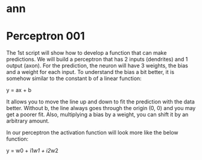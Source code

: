 # ann
Perceptron 001
==============
The 1st script will show how to develop a function that can make predictions.
We will build a perceptron that has 2 inputs (dendrites) and 1 output (axon).
For the prediction, the neuron will have 3 weights, the bias and a weight for
each input. To understand the bias a bit better, it is somehow similar to the
constant b of a linear function:

y = ax + b

It allows you to move the line up and down to fit the prediction with the data
better. Without b, the line always goes through the origin (0, 0) and you may
get a poorer fit. Also, multiplying a bias by a weight, you can shift it by an
arbitrary amount.

In our perceptron the activation function will look more like the below
function:

y = w0 + i1*w1 + i2*w2
